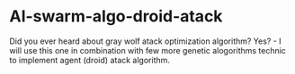 # AI-swarm-algo-droid-atack
Did you ever heard about gray wolf atack optimization algorithm? Yes? - I will use this one in combination with few more genetic alogorithms technic to implement agent (droid) atack algorithm.
